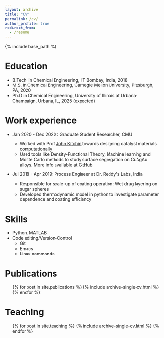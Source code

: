 ```yaml
---
layout: archive
title: "CV"
permalink: /cv/
author_profile: true
redirect_from:
  - /resume
---
```


{% include base_path %}

Education
======
* B.Tech. in Chemical Engineering, IIT Bombay, India, 2018
* M.S. in Chemical Engineering, Carnegie Mellon University, Pittsburgh, PA, 2020
* Ph.D in Chemical Engineering, University of Illinois at Urbana-Champaign, Urbana, IL, 2025 (expected)

Work experience
======
* Jan 2020 - Dec 2020 : Graduate Student Researcher, CMU
  * Worked with Prof [John Kitchin](https://engineering.cmu.edu/directory/bios/kitchin-john.html) towards designing catalyst materials computationally
  * Used tools like Density-Functional Theory, Machine learning and Monte Carlo methods to study surface segregation on CuAgAu alloys. More info available at [GitHub](https://github.com/gautamankitkumar/ankitgau-ms-report-data)

* Jul 2018 - Apr 2019: Process Engineer at Dr. Reddy's Labs, India
  * Responsible for scale-up of coating operation: Wet drug layering on sugar spheres
  * Developed thermodynamic model in python to investigate parameter dependence and coating efficiency
  
Skills
======
* Python, MATLAB
* Code editing/Version-Control
  * Git
  * Emacs
  * Linux commands

Publications
======
  <ul>{% for post in site.publications %}
    {% include archive-single-cv.html %}
  {% endfor %}</ul>
  
<!-- Talks
======
  <ul>{% for post in site.talks %}
    {% include archive-single-talk-cv.html %}
  {% endfor %}</ul> -->
  
Teaching
======
  <ul>{% for post in site.teaching %}
    {% include archive-single-cv.html %}
  {% endfor %}</ul>
  
<!-- Service and leadership
======
* Currently signed in to 43 different slack teams -->
